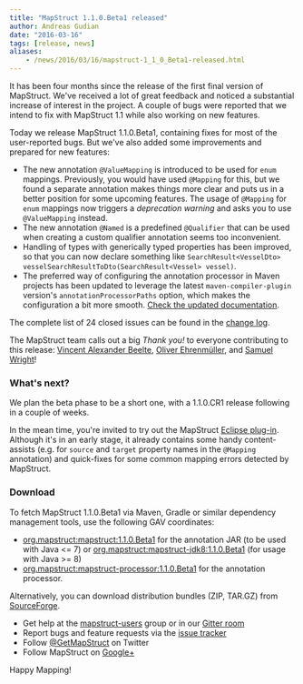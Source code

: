 ```yaml
---
title: "MapStruct 1.1.0.Beta1 released"
author: Andreas Gudian
date: "2016-03-16"
tags: [release, news]
aliases:
    - /news/2016/03/16/mapstruct-1_1_0_Beta1-released.html
---
```


It has been four months since the release of the first final version of MapStruct. We've received a lot of great feedback and noticed a substantial increase of interest in the project. A couple of bugs were reported that we intend to fix with MapStruct 1.1 while also working on new features.

Today we release MapStruct 1.1.0.Beta1, containing fixes for most of the user-reported bugs. But we've also added some improvements and prepared for new features:

* The new annotation `@ValueMapping` is introduced to be used for `enum` mappings. Previously, you would have used `@Mapping` for this, but we found a separate annotation makes things more clear and puts us in a better position for some upcoming features. The usage of `@Mapping` for `enum` mappings now triggers a _deprecation warning_ and asks you to use `@ValueMapping` instead.
* The new annotation `@Named` is a predefined `@Qualifier` that can be used when creating a custom qualifier annotation seems too inconvenient.
* Handling of types with generically typed properties has been improved, so that you can now declare something like `SearchResult<VesselDto> vesselSearchResultToDto(SearchResult<Vessel> vessel)`.
* The preferred way of configuring the annotation processor in Maven projects has been updated to leverage the latest `maven-compiler-plugin` version's `annotationProcessorPaths` option, which makes the configuration a bit more smooth. [Check the updated documentation](/documentation/1.1/reference/html/index.html#setup). 

<!--more-->

The complete list of 24 closed issues can be found in the [change log](https://github.com/mapstruct/mapstruct/issues?q=milestone%3A1.1.0.Beta1).

The MapStruct team calls out a big _Thank you!_ to everyone contributing to this release: [Vincent Alexander Beelte](https://github.com/grandmasterpixel), [Oliver Ehrenmüller](https://github.com/greuelpirat), and [Samuel Wright](https://github.com/samwright)! 

### What's next?

We plan the beta phase to be a short one, with a 1.1.0.CR1 release following in a couple of weeks.

In the mean time, you're invited to try out the MapStruct [Eclipse plug-in](https://github.com/mapstruct/mapstruct-eclipse). Although it's in an early stage, it already contains some handy content-assists (e.g. for `source` and `target` property names in the `@Mapping` annotation) and quick-fixes for some common mapping errors detected by MapStruct.

### Download

To fetch MapStruct 1.1.0.Beta1 via Maven, Gradle or similar dependency management tools, use the following GAV coordinates:

* [org.mapstruct:mapstruct:1.1.0.Beta1](http://search.maven.org/#artifactdetails|org.mapstruct|mapstruct|1.1.0.Beta1|jar) for the annotation JAR (to be used with Java <= 7) or [org.mapstruct:mapstruct-jdk8:1.1.0.Beta1](http://search.maven.org/#artifactdetails|org.mapstruct|mapstruct-jdk8|1.1.0.Beta1|jar) (for usage with Java >= 8)
* [org.mapstruct:mapstruct-processor:1.1.0.Beta1](http://search.maven.org/#artifactdetails|org.mapstruct|mapstruct-processor|1.1.0.Beta1|jar) for the annotation processor.

Alternatively, you can download distribution bundles (ZIP, TAR.GZ) from [SourceForge](http://sourceforge.net/projects/mapstruct/files/1.1.0.Beta1/).

* Get help at the [mapstruct-users](https://groups.google.com/forum/?fromgroups#!forum/mapstruct-users) group or in our [Gitter room](https://gitter.im/mapstruct/mapstruct-users)
* Report bugs and feature requests via the [issue tracker](https://github.com/mapstruct/mapstruct/issues)
* Follow [@GetMapStruct](https://twitter.com/GetMapStruct) on Twitter
* Follow MapStruct on [Google+](https://plus.google.com/u/0/118070742567787866481/posts)

Happy Mapping!

